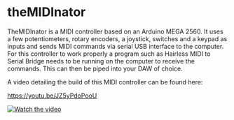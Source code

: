 # theMIDInator
TheMIDInator is a MIDI controller based on an Arduino MEGA 2560. It uses a few potentiometers, rotary encoders, a joystick, switches and a keypad as inputs and sends MIDI commands via serial USB interface to the computer. For this controller to work properly a program such as Hairless MIDI to Serial Bridge needs to be running on the computer to receive the commands. This can then be piped into your DAW of choice.

A video detailing the build of this MIDI controller can be found here: 

https://youtu.be/JZ5yPdoPooU

[![Watch the video](https://img.youtube.com/vi/JZ5yPdoPooU/hqdefault.jpg)](https://youtu.be/JZ5yPdoPooU)